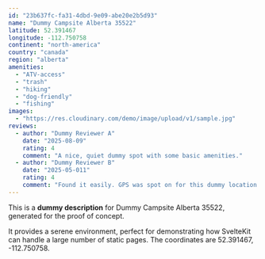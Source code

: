 ```yaml
---
id: "23b637fc-fa31-4dbd-9e09-abe20e2b5d93"
name: "Dummy Campsite Alberta 35522"
latitude: 52.391467
longitude: -112.750758
continent: "north-america"
country: "canada"
region: "alberta"
amenities:
  - "ATV-access"
  - "trash"
  - "hiking"
  - "dog-friendly"
  - "fishing"
images:
  - "https://res.cloudinary.com/demo/image/upload/v1/sample.jpg"
reviews:
  - author: "Dummy Reviewer A"
    date: "2025-08-09"
    rating: 4
    comment: "A nice, quiet dummy spot with some basic amenities."
  - author: "Dummy Reviewer B"
    date: "2025-05-011"
    rating: 4
    comment: "Found it easily. GPS was spot on for this dummy location."
---
```


This is a **dummy description** for Dummy Campsite Alberta 35522, generated for the proof of concept.

It provides a serene environment, perfect for demonstrating how SvelteKit can handle a large number of static pages. The coordinates are 52.391467, -112.750758.
